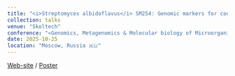 ```yaml
---
title: "<i>Streptomyces albidoflavus</i> SM254: Genomic markers for counteracting white-nose syndrome in bats"
collection: talks
venue: "Skoltech"
conference: "«Genomics, Metagenomics & Molecular biology of Microorganisms (IV GMMMC)»"
date: 2025-10-25
location: "Moscow, Russia 🇷🇺"
---
```


<a href="https://studymeta.ru/gmmmc2025"><i class="fas fa-fw fa-link zoom" aria-hidden="true"></i>Web-site</a> /
<a href="http://iliapopov17.github.io/files/Conferences/IVGMMMC/PopovIlia_IV_GMMMC_poster.pdf"><i class="fas fa-fw fa-file-pdf zoom" aria-hidden="true"></i>Poster</a>